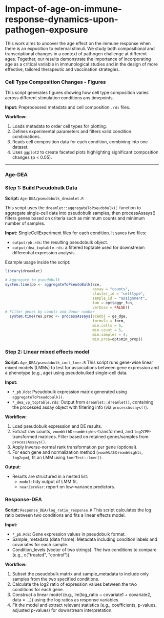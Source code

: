 # Impact-of-age-on-immune-response-dynamics-upon-pathogen-exposure
This work aims to uncover the age effect on the immune response when there is an exposition to external stimuli. We study both compositional and transcriptional changes in a context of pathogen challenge at different ages. Together, our results demonstrate the importance of incorporating age as a critical variable in immunological studies and in the design of more
effective, tailored therapeutic and vaccination strategies.

### Cell Type Composition Changes - Figures

This script generates figures showing how cell type composition varies across different stimulation conditions ans timepoints. 

**Input:** Preprocessed metadata and cell composition `.rds` files.

**Workflow:**  
  1. Loads metadata to order cell types for plotting.  
  2. Defines experimental parameters and filters valid condition combinations.  
  3. Reads cell composition data for each condition, combining into one dataset.  
  4. Uses `ggplot2` to create faceted plots highlighting significant composition changes (p < 0.05).  

---
### Age-DEA
### Step 1: Build Pseudobulk Data
**Script:** `Age-DEA/pseudobulk_dreamlet.R`

This script uses the `dreamlet::aggregateToPseudobulk()` function to aggregate single-cell data into pseudobulk samples, then processAssays() filters genes based on criteria such as minimum counts and minimum number of samples. 

**Input:** SingleCellExperiment files for each condition. 
It saves two files:
- `output/pb.rds`: the resulting pseudobulk object.
- `output/dea_toptable.rds`: a filtered toptable used for downstream differential expression analysis.

Example usage inside the script:
```r
library(dreamlet)

# Aggregate to pseudobulk
system.time(pb <- aggregateToPseudoBulk(sce,
                                        assay = "counts",     
                                        cluster_id = "celltype", 
                                        sample_id = "assignment",
                                        fun = opt$aggr_fun,
                                        verbose = FALSE))
# Filter genes by counts and donor number
  system.time(res.proc <- processAssays(sceObj = ge_dge, 
                                        formula = form,
                                        min.cells = 5,
                                        min.count = 5,
                                        min.samples = 4,
                                        min.prop=opt$min_prop))
```
### Step 2: Linear mixed effects model
**Script:** `Age_DEA/pseudobulk_inrt_lmer.R`
This script runs gene-wise linear mixed models (LMMs) to test for associations between gene expression and a phenotype (e.g., age) using pseudobulked single-cell data.

**Input:**
- `*_pb.Rds`: Pseudobulk expression matrix generated using `aggregateToPseudobulk()`.
- `*_dea_vp_topTable.rds`: Output from `dreamlet::dreamlet()`, containing the processed assay object with filtering info (via `processAssays()`).

**Workflow:**  
  1. Load pseudobulk expression and DE results.
  2. Extract raw counts, `voomWithDreamWeights`-transformed, and `log2CPM`-transformed matrices. Filter based on retained genes/samples from `processAssays()`. 
  3. Apply inverse-normal rank transformation per gene (optional).
  4. For each gene and normalization method (`voomWithDreamWeights`, `log2cpm`), fit an LMM using `lmerTest::lmer()`.

**Output**:
   - Results are structured in a nested list:  
     - `model`: tidy output of LMM fit.  
     - `nearZeroVar`: report on low-variance predictors.

### Response-DEA
**Script:** `Response_DEA/log_ratio_response.R`
This script calculates the log ratio between two conditions and fits a linear effects model. 

**Input:** 
- `*_pb.Rds`: Gene expression values in pseudobulk format. 
- Sample_metadata (data frame): Metadata including condition labels and covariates for each sample.
- Condition_levels (vector of two strings): The two conditions to compare (e.g., c("treated", "control")).

**Workflow:**  
1. Subset the pseudobulk matrix and sample_metadata to include only samples from the two specified conditions.
2. Calculate the log2 ratio of expression values between the two conditions for each gene.
3. Construct a linear model (e.g., lm(log_ratio ~ covariate1 + covariate2, data = ...)) using the log ratios as response variables.
4. Fit the model and extract relevant statistics (e.g., coefficients, p-values, adjusted p-values) for downstream interpretation.

